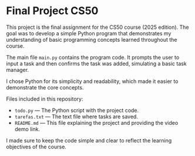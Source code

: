 # Final Project CS50


This project is the final assignment for the CS50 course (2025 edition). The goal was to develop a simple Python program that demonstrates my understanding of basic programming concepts learned throughout the course.

The main file `main.py` contains the program code. It prompts the user to input a task and then confirms the task was added, simulating a basic task manager.

I chose Python for its simplicity and readability, which made it easier to demonstrate the core concepts.

Files included in this repository:

- `todo.py` — The Python script with the project code.
- `tarefas.txt` — The text file where tasks are saved.
- `README.md` — This file explaining the project and providing the video demo link.

I made sure to keep the code simple and clear to reflect the learning objectives of the course.


